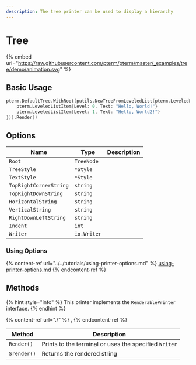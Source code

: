 ```yaml
---
description: The tree printer can be used to display a hierarchy
---
```


# Tree

{% embed url="https://raw.githubusercontent.com/pterm/pterm/master/_examples/tree/demo/animation.svg" %}

## Basic Usage

```go
pterm.DefaultTree.WithRoot(putils.NewTreeFromLeveledList(pterm.LeveledList{
    pterm.LeveledListItem{Level: 0, Text: "Hello, World!"}
    pterm.LeveledListItem{Level: 1, Text: "Hello, World2!"}
})).Render()
```

## Options

| Name                   | Type        | Description |
| ---------------------- | ----------- | ----------- |
| `Root`                 | `TreeNode`  |             |
| `TreeStyle`            | `*Style`    |             |
| `TextStyle`            | `*Style`    |             |
| `TopRightCornerString` | `string`    |             |
| `TopRightDownString`   | `string`    |             |
| `HorizontalString`     | `string`    |             |
| `VerticalString`       | `string`    |             |
| `RightDownLeftString`  | `string`    |             |
| `Indent`               | `int`       |             |
| `Writer`               | `io.Writer` |             |

### Using Options

{% content-ref url="../../tutorials/using-printer-options.md" %}
[using-printer-options.md](../../tutorials/using-printer-options.md)
{% endcontent-ref %}

## Methods

{% hint style="info" %}
This printer implements the `RenderablePrinter` interface.
{% endhint %}

{% content-ref url="./" %}
[.](./)
{% endcontent-ref %}

| Method      | Description                                           |
| ----------- | ----------------------------------------------------- |
| `Render()`  | Prints to the terminal or uses the specified `Writer` |
| `Srender()` | Returns the rendered string                           |
